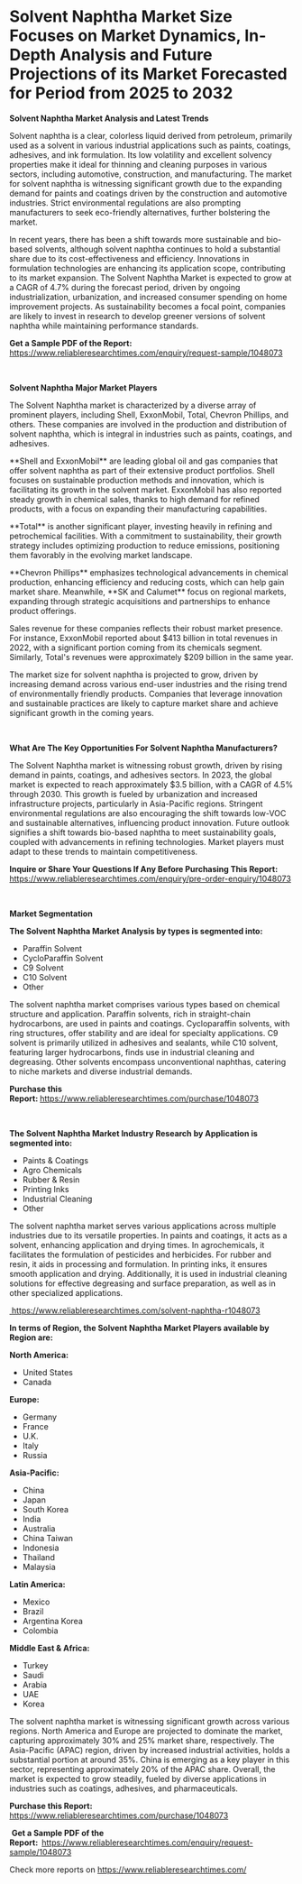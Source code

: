 <p><h1>Solvent Naphtha Market Size Focuses on Market Dynamics, In-Depth Analysis and Future Projections of its Market Forecasted for Period from 2025 to 2032</h1></p><p><strong>Solvent Naphtha Market Analysis and Latest Trends</strong></p>
<p><p>Solvent naphtha is a clear, colorless liquid derived from petroleum, primarily used as a solvent in various industrial applications such as paints, coatings, adhesives, and ink formulation. Its low volatility and excellent solvency properties make it ideal for thinning and cleaning purposes in various sectors, including automotive, construction, and manufacturing. The market for solvent naphtha is witnessing significant growth due to the expanding demand for paints and coatings driven by the construction and automotive industries. Strict environmental regulations are also prompting manufacturers to seek eco-friendly alternatives, further bolstering the market.</p><p>In recent years, there has been a shift towards more sustainable and bio-based solvents, although solvent naphtha continues to hold a substantial share due to its cost-effectiveness and efficiency. Innovations in formulation technologies are enhancing its application scope, contributing to its market expansion. The Solvent Naphtha Market is expected to grow at a CAGR of 4.7% during the forecast period, driven by ongoing industrialization, urbanization, and increased consumer spending on home improvement projects. As sustainability becomes a focal point, companies are likely to invest in research to develop greener versions of solvent naphtha while maintaining performance standards.</p></p>
<p><strong>Get a Sample PDF of the Report:&nbsp;</strong> <a href="https://www.reliableresearchtimes.com/enquiry/request-sample/1048073?utm_campaign=2248&utm_medium=2&utm_source=Github&utm_content=ia&utm_term=30012025&utm_id=solvent-naphtha">https://www.reliableresearchtimes.com/enquiry/request-sample/1048073</a></p>
<p>&nbsp;</p>
<p><strong>Solvent Naphtha Major Market Players</strong></p>
<p><p>The Solvent Naphtha market is characterized by a diverse array of prominent players, including Shell, ExxonMobil, Total, Chevron Phillips, and others. These companies are involved in the production and distribution of solvent naphtha, which is integral in industries such as paints, coatings, and adhesives.</p><p>**Shell and ExxonMobil** are leading global oil and gas companies that offer solvent naphtha as part of their extensive product portfolios. Shell focuses on sustainable production methods and innovation, which is facilitating its growth in the solvent market. ExxonMobil has also reported steady growth in chemical sales, thanks to high demand for refined products, with a focus on expanding their manufacturing capabilities.</p><p>**Total** is another significant player, investing heavily in refining and petrochemical facilities. With a commitment to sustainability, their growth strategy includes optimizing production to reduce emissions, positioning them favorably in the evolving market landscape. </p><p>**Chevron Phillips** emphasizes technological advancements in chemical production, enhancing efficiency and reducing costs, which can help gain market share. Meanwhile, **SK and Calumet** focus on regional markets, expanding through strategic acquisitions and partnerships to enhance product offerings.</p><p>Sales revenue for these companies reflects their robust market presence. For instance, ExxonMobil reported about $413 billion in total revenues in 2022, with a significant portion coming from its chemicals segment. Similarly, Total's revenues were approximately $209 billion in the same year.</p><p>The market size for solvent naphtha is projected to grow, driven by increasing demand across various end-user industries and the rising trend of environmentally friendly products. Companies that leverage innovation and sustainable practices are likely to capture market share and achieve significant growth in the coming years.</p></p>
<p>&nbsp;</p>
<p><strong>What Are The Key Opportunities For Solvent Naphtha Manufacturers?</strong></p>
<p><p>The Solvent Naphtha market is witnessing robust growth, driven by rising demand in paints, coatings, and adhesives sectors. In 2023, the global market is expected to reach approximately $3.5 billion, with a CAGR of 4.5% through 2030. This growth is fueled by urbanization and increased infrastructure projects, particularly in Asia-Pacific regions. Stringent environmental regulations are also encouraging the shift towards low-VOC and sustainable alternatives, influencing product innovation. Future outlook signifies a shift towards bio-based naphtha to meet sustainability goals, coupled with advancements in refining technologies. Market players must adapt to these trends to maintain competitiveness.</p></p>
<p><strong>Inquire or Share Your Questions If Any Before Purchasing This Report:</strong> <a href="https://www.reliableresearchtimes.com/enquiry/pre-order-enquiry/1048073?utm_campaign=2248&utm_medium=2&utm_source=Github&utm_content=ia&utm_term=30012025&utm_id=solvent-naphtha">https://www.reliableresearchtimes.com/enquiry/pre-order-enquiry/1048073</a></p>
<p>&nbsp;</p>
<p><strong>Market Segmentation</strong></p>
<p><strong>The Solvent Naphtha Market Analysis by types is segmented into:</strong></p>
<p><ul><li>Paraffin Solvent</li><li>CycloParaffin Solvent</li><li>C9 Solvent</li><li>C10 Solvent</li><li>Other</li></ul></p>
<p><p>The solvent naphtha market comprises various types based on chemical structure and application. Paraffin solvents, rich in straight-chain hydrocarbons, are used in paints and coatings. Cycloparaffin solvents, with ring structures, offer stability and are ideal for specialty applications. C9 solvent is primarily utilized in adhesives and sealants, while C10 solvent, featuring larger hydrocarbons, finds use in industrial cleaning and degreasing. Other solvents encompass unconventional naphthas, catering to niche markets and diverse industrial demands.</p></p>
<p><strong>Purchase this Report:&nbsp;</strong><a href="https://www.reliableresearchtimes.com/purchase/1048073?utm_campaign=2248&utm_medium=2&utm_source=Github&utm_content=ia&utm_term=30012025&utm_id=solvent-naphtha">https://www.reliableresearchtimes.com/purchase/1048073</a></p>
<p>&nbsp;</p>
<p><strong>The Solvent Naphtha Market Industry Research by Application is segmented into:</strong></p>
<p><ul><li>Paints & Coatings</li><li>Agro Chemicals</li><li>Rubber & Resin</li><li>Printing Inks</li><li>Industrial Cleaning</li><li>Other</li></ul></p>
<p><p>The solvent naphtha market serves various applications across multiple industries due to its versatile properties. In paints and coatings, it acts as a solvent, enhancing application and drying times. In agrochemicals, it facilitates the formulation of pesticides and herbicides. For rubber and resin, it aids in processing and formulation. In printing inks, it ensures smooth application and drying. Additionally, it is used in industrial cleaning solutions for effective degreasing and surface preparation, as well as in other specialized applications.</p></p>
<p><a href="https://www.reliableresearchtimes.com/solvent-naphtha-r1048073?utm_campaign=2248&utm_medium=2&utm_source=Github&utm_content=ia&utm_term=30012025&utm_id=solvent-naphtha">&nbsp;https://www.reliableresearchtimes.com/solvent-naphtha-r1048073</a></p>
<p><strong>In terms of Region, the Solvent Naphtha Market Players available by Region are:</strong></p>
<p>
    <p> <strong> North America: </strong>
        <ul>
            <li>United States</li>
            <li>Canada</li>
        </ul>
        </p> 
    <p> <strong> Europe: </strong>
        <ul>
            <li>Germany</li>
            <li>France</li>
            <li>U.K.</li>
            <li>Italy</li>
            <li>Russia</li>
        </ul>
        </p> 
    <p> <strong> Asia-Pacific: </strong>
        <ul>
            <li>China</li>
            <li>Japan</li>
            <li>South Korea</li>
            <li>India</li>
            <li>Australia</li>
            <li>China Taiwan</li>
            <li>Indonesia</li>
            <li>Thailand</li>
            <li>Malaysia</li>
        </ul>
        </p> 
    <p> <strong> Latin America: </strong>
        <ul>
            <li>Mexico</li>
            <li>Brazil</li>
            <li>Argentina Korea</li>
            <li>Colombia</li>
        </ul>
        </p> 
    <p> <strong> Middle East & Africa: </strong>
        <ul>
            <li>Turkey</li>
            <li>Saudi</li>
            <li>Arabia</li>
            <li>UAE</li>
            <li>Korea</li>
        </ul>
    </p>
    </p>
<p><p>The solvent naphtha market is witnessing significant growth across various regions. North America and Europe are projected to dominate the market, capturing approximately 30% and 25% market share, respectively. The Asia-Pacific (APAC) region, driven by increased industrial activities, holds a substantial portion at around 35%. China is emerging as a key player in this sector, representing approximately 20% of the APAC share. Overall, the market is expected to grow steadily, fueled by diverse applications in industries such as coatings, adhesives, and pharmaceuticals.</p></p>
<p><strong>Purchase this Report: </strong><a href="https://www.reliableresearchtimes.com/purchase/1048073?utm_campaign=2248&utm_medium=2&utm_source=Github&utm_content=ia&utm_term=30012025&utm_id=solvent-naphtha">https://www.reliableresearchtimes.com/purchase/1048073</a></p>
<p>&nbsp;<strong>Get a Sample PDF of the Report:&nbsp;&nbsp;</strong><a href="https://www.reliableresearchtimes.com/enquiry/request-sample/1048073?utm_campaign=2248&utm_medium=2&utm_source=Github&utm_content=ia&utm_term=30012025&utm_id=solvent-naphtha">https://www.reliableresearchtimes.com/enquiry/request-sample/1048073</a></p>
<p><strong></strong></p>
<p>Check more reports on <a href="https://www.reliableresearchtimes.com/?utm_campaign=2248&utm_medium=2&utm_source=Github&utm_content=ia&utm_term=30012025&utm_id=solvent-naphtha">https://www.reliableresearchtimes.com/</a></p>